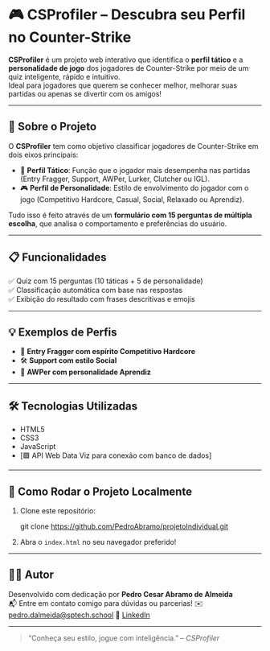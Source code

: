 
# 🎮 CSProfiler – Descubra seu Perfil no Counter-Strike

**CSProfiler** é um projeto web interativo que identifica o **perfil tático** e a **personalidade de jogo** dos jogadores de Counter-Strike por meio de um quiz inteligente, rápido e intuitivo.  
Ideal para jogadores que querem se conhecer melhor, melhorar suas partidas ou apenas se divertir com os amigos!

---

## 🧠 Sobre o Projeto

O **CSProfiler** tem como objetivo classificar jogadores de Counter-Strike em dois eixos principais:

- 🔫 **Perfil Tático**: Função que o jogador mais desempenha nas partidas (Entry Fragger, Support, AWPer, Lurker, Clutcher ou IGL).
- 🎮 **Perfil de Personalidade**: Estilo de envolvimento do jogador com o jogo (Competitivo Hardcore, Casual, Social, Relaxado ou Aprendiz).

Tudo isso é feito através de um **formulário com 15 perguntas de múltipla escolha**, que analisa o comportamento e preferências do usuário.

---

## 📋 Funcionalidades

✅ Quiz com 15 perguntas (10 táticas + 5 de personalidade)  
✅ Classificação automática com base nas respostas  
✅ Exibição do resultado com frases descritivas e emojis  

---

## 💡 Exemplos de Perfis

- 🧨 **Entry Fragger com espírito Competitivo Hardcore**  
- 🛠️ **Support com estilo Social**  
- 🎯 **AWPer com personalidade Aprendiz**

---

## 🛠️ Tecnologias Utilizadas

- HTML5  
- CSS3  
- JavaScript 
- [🟩 API Web Data Viz para conexão com banco de dados]

---


## 🚀 Como Rodar o Projeto Localmente

1. Clone este repositório:
   
   git clone https://github.com/PedroAbramo/projetoIndividual.git
   
2. Abra o `index.html` no seu navegador preferido!



---

## 👨‍💻 Autor

Desenvolvido com dedicação por **Pedro Cesar Abramo de Almeida**  
📬 Entre em contato comigo para dúvidas ou parcerias!
✉️ pedro.dalmeida@sptech.school 
🔗 [LinkedIn](https://www.linkedin.com/in/pedro-cesar-0a91002ab/)

---

> “Conheça seu estilo, jogue com inteligência.” – *CSProfiler*
